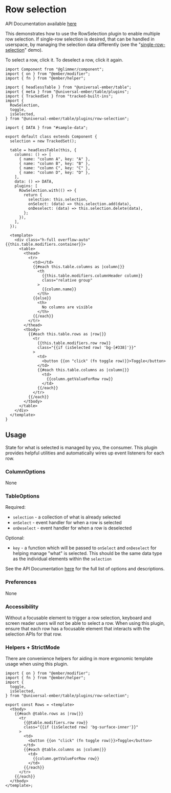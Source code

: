 # Row selection

API Documentation available [here][api-docs]

[api-docs]: /api/modules/plugins_row_selection

This demonstrates how to use the RowSelection plugin to enable multiple row selection.
If single-row selection is desired, that can be handled in userspace, by managing the selection data differently (see the "[single-row-selection](/docs/demos/single-row-selection)" demo).

To select a row, click it. To deselect a row, click it again.

<div class="featured-demo" data-demo-fit data-demo-tight>

```gjs live preview no-shadow
import Component from "@glimmer/component";
import { on } from "@ember/modifier";
import { fn } from "@ember/helper";

import { headlessTable } from "@universal-ember/table";
import { meta } from "@universal-ember/table/plugins";
import { TrackedSet } from "tracked-built-ins";
import {
  RowSelection,
  toggle,
  isSelected,
} from "@universal-ember/table/plugins/row-selection";

import { DATA } from "#sample-data";

export default class extends Component {
  selection = new TrackedSet();

  table = headlessTable(this, {
    columns: () => [
      { name: "column A", key: "A" },
      { name: "column B", key: "B" },
      { name: "column C", key: "C" },
      { name: "column D", key: "D" },
    ],
    data: () => DATA,
    plugins: [
      RowSelection.with(() => {
        return {
          selection: this.selection,
          onSelect: (data) => this.selection.add(data),
          onDeselect: (data) => this.selection.delete(data),
        };
      }),
    ],
  });

  <template>
    <div class="h-full overflow-auto" {{this.table.modifiers.container}}>
      <table>
        <thead>
          <tr>
            <td></td>
            {{#each this.table.columns as |column|}}
              <th
                {{this.table.modifiers.columnHeader column}}
                class="relative group"
              >
                {{column.name}}
              </th>
            {{else}}
              <th>
                No columns are visible
              </th>
            {{/each}}
          </tr>
        </thead>
        <tbody>
          {{#each this.table.rows as |row|}}
            <tr
              {{this.table.modifiers.row row}}
              class="{{if (isSelected row) 'bg-[#338]'}}"
            >
              <td>
                <button {{on "click" (fn toggle row)}}>Toggle</button>
              </td>
              {{#each this.table.columns as |column|}}
                <td>
                  {{column.getValueForRow row}}
                </td>
              {{/each}}
            </tr>
          {{/each}}
        </tbody>
      </table>
    </div>
  </template>
}
```

</div>

## Usage

State for what is selected is managed by you, the consumer.
This plugin provides helpful utilities and automatically wires up event listeners for each row.

### ColumnOptions

None

### TableOptions

Required:

- `selection` - a collection of what is already selected
- `onSelect` - event handler for when a row is selected
- `onDeselect` - event handler for when a row is deselected

Optional:

- `key` - a function which will be passed to `onSelect` and `onDeselect` for helping manage "what" is selected. This should be the same data type as the individual elements within the `selection`

See the API Documentation [here][api-docs] for the full list of options and descriptions.

### Preferences

None

### Accessibility

Without a focusable element to trigger a row selection,
keyboard and screen reader users will not be able to select a row.
When using this plugin, ensure that each row has a focusable element that interacts with the selection APIs for that row.

### Helpers + StrictMode

There are convenience helpers for aiding in more ergonomic template usage when using this plugin.

```gjs
import { on } from "@ember/modifier";
import { fn } from "@ember/helper";
import {
  toggle,
  isSelected,
} from "@universal-ember/table/plugins/row-selection";

export const Rows = <template>
  <tbody>
    {{#each @table.rows as |row|}}
      <tr
        {{@table.modifiers.row row}}
        class="{{if (isSelected row) 'bg-surface-inner'}}"
      >
        <td>
          <button {{on "click" (fn toggle row)}}>Toggle</button>
        </td>
        {{#each @table.columns as |column|}}
          <td>
            {{column.getValueForRow row}}
          </td>
        {{/each}}
      </tr>
    {{/each}}
  </tbody>
</template>;
```

